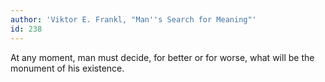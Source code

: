 ```yaml
---
author: 'Viktor E. Frankl, "Man''s Search for Meaning"'
id: 238
---
```


At any moment, man must decide, for better or for worse, what will be the monument of his existence.